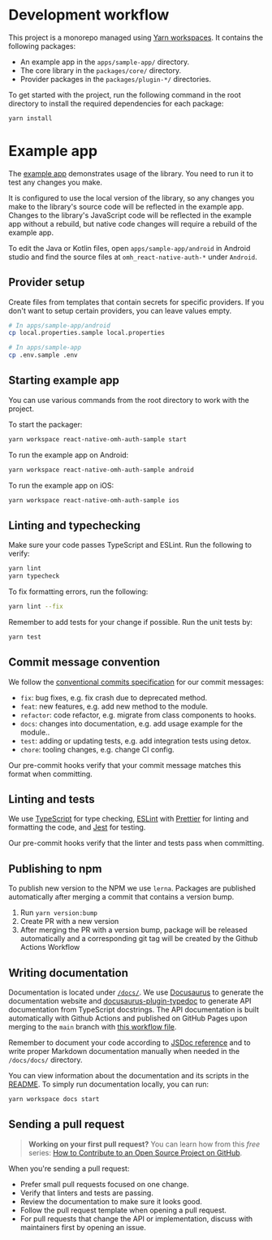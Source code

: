 # Development workflow

This project is a monorepo managed using [Yarn workspaces](https://yarnpkg.com/features/workspaces). It contains the following packages:

- An example app in the `apps/sample-app/` directory.
- The core library in the `packages/core/` directory.
- Provider packages in the `packages/plugin-*/` directories.

To get started with the project, run the following command in the root directory to install the required dependencies for each package:

```bash
yarn install
```

# Example app

The [example app](https://github.com/openmobilehub/react-native-omh-auth/tree/main/apps/sample-app/) demonstrates usage of the library. You need to run it to test any changes you make.

It is configured to use the local version of the library, so any changes you make to the library's source code will be reflected in the example app. Changes to the library's JavaScript code will be reflected in the example app without a rebuild, but native code changes will require a rebuild of the example app.

To edit the Java or Kotlin files, open `apps/sample-app/android` in Android studio and find the source files at `omh_react-native-auth-*` under `Android`.

## Provider setup

Create files from templates that contain secrets for specific providers. If you don't want to setup certain providers, you can
leave values empty.

```bash
# In apps/sample-app/android
cp local.properties.sample local.properties
```

```bash
# In apps/sample-app
cp .env.sample .env
```

## Starting example app

You can use various commands from the root directory to work with the project.

To start the packager:

```bash
yarn workspace react-native-omh-auth-sample start
```

To run the example app on Android:

```bash
yarn workspace react-native-omh-auth-sample android
```

To run the example app on iOS:

```bash
yarn workspace react-native-omh-auth-sample ios
```

## Linting and typechecking

Make sure your code passes TypeScript and ESLint. Run the following to verify:

```bash
yarn lint
yarn typecheck
```

To fix formatting errors, run the following:

```bash
yarn lint --fix
```

Remember to add tests for your change if possible. Run the unit tests by:

```bash
yarn test
```

## Commit message convention

We follow the [conventional commits specification](https://www.conventionalcommits.org/en) for our commit messages:

- `fix`: bug fixes, e.g. fix crash due to deprecated method.
- `feat`: new features, e.g. add new method to the module.
- `refactor`: code refactor, e.g. migrate from class components to hooks.
- `docs`: changes into documentation, e.g. add usage example for the module..
- `test`: adding or updating tests, e.g. add integration tests using detox.
- `chore`: tooling changes, e.g. change CI config.

Our pre-commit hooks verify that your commit message matches this format when committing.

## Linting and tests

We use [TypeScript](https://www.typescriptlang.org) for type checking, [ESLint](https://eslint.org) with [Prettier](https://prettier.io) for linting and formatting the code, and [Jest](https://jestjs.io) for testing.

Our pre-commit hooks verify that the linter and tests pass when committing.

## Publishing to npm

To publish new version to the NPM we use `lerna`. Packages are published automatically after merging a commit that contains a version bump.

1. Run `yarn version:bump`
2. Create PR with a new version
3. After merging the PR with a version bump, package will be released automatically and a corresponding git tag will be created by the Github Actions Workflow

## Writing documentation

Documentation is located under [`/docs/`](https://github.com/openmobilehub/react-native-omh-auth/tree/main/docs). We use [Docusaurus](https://docusaurus.io) to generate the documentation website and [docusaurus-plugin-typedoc](https://www.npmjs.com/package/docusaurus-plugin-typedoc) to generate API documentation from TypeScript docstrings. The API documentation is built automatically with Github Actions and published on GitHub Pages upon merging to the `main` branch with [this workflow file](https://github.com/openmobilehub/react-native-omh-auth/tree/main/.github/workflows/cd.yml).

Remember to document your code according to [JSDoc reference](https://www.typescriptlang.org/docs/handbook/jsdoc-supported-types.html) and to write proper Markdown documentation manually when needed in the `/docs/docs/` directory.

You can view information about the documentation and its scripts in the [README](https://github.com/openmobilehub/react-native-omh-auth/tree/main/docs/README.md). To simply run documentation locally, you can run:

```bash
yarn workspace docs start
```

## Sending a pull request

> **Working on your first pull request?** You can learn how from this _free_ series: [How to Contribute to an Open Source Project on GitHub](https://app.egghead.io/playlists/how-to-contribute-to-an-open-source-project-on-github).

When you're sending a pull request:

- Prefer small pull requests focused on one change.
- Verify that linters and tests are passing.
- Review the documentation to make sure it looks good.
- Follow the pull request template when opening a pull request.
- For pull requests that change the API or implementation, discuss with maintainers first by opening an issue.

